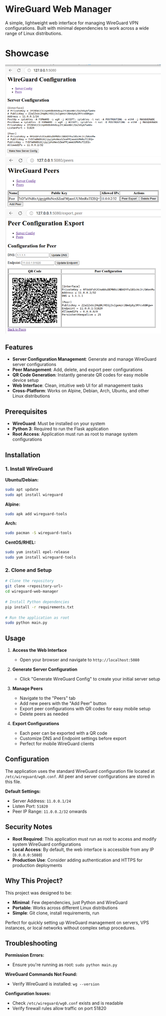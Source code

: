 # WireGuard Web Manager

A simple, lightweight web interface for managing WireGuard VPN configurations. Built with minimal dependencies to work across a wide range of Linux distributions.

# Showcase
<img src=https://raw.githubusercontent.com/RetributionByRevenue/WireGuard-Web-Manager/refs/heads/main/web1.png>
<img src=https://raw.githubusercontent.com/RetributionByRevenue/WireGuard-Web-Manager/refs/heads/main/web2.png>
<img src=https://raw.githubusercontent.com/RetributionByRevenue/WireGuard-Web-Manager/refs/heads/main/web3.png>

## Features

- **Server Configuration Management**: Generate and manage WireGuard server configurations
- **Peer Management**: Add, delete, and export peer configurations
- **QR Code Generation**: Instantly generate QR codes for easy mobile device setup
- **Web Interface**: Clean, intuitive web UI for all management tasks
- **Cross-Platform**: Works on Alpine, Debian, Arch, Ubuntu, and other Linux distributions

## Prerequisites

- **WireGuard**: Must be installed on your system
- **Python 3**: Required to run the Flask application
- **Root Access**: Application must run as root to manage system configurations

## Installation

### 1. Install WireGuard

**Ubuntu/Debian:**
```bash
sudo apt update
sudo apt install wireguard
```

**Alpine:**
```bash
sudo apk add wireguard-tools
```

**Arch:**
```bash
sudo pacman -S wireguard-tools
```

**CentOS/RHEL:**
```bash
sudo yum install epel-release
sudo yum install wireguard-tools
```

### 2. Clone and Setup

```bash
# Clone the repository
git clone <repository-url>
cd wireguard-web-manager

# Install Python dependencies
pip install -r requirements.txt

# Run the application as root
sudo python main.py
```

## Usage

1. **Access the Web Interface**
   - Open your browser and navigate to `http://localhost:5080`

2. **Generate Server Configuration**
   - Click "Generate WireGuard Config" to create your initial server setup

3. **Manage Peers**
   - Navigate to the "Peers" tab
   - Add new peers with the "Add Peer" button
   - Export peer configurations with QR codes for easy mobile setup
   - Delete peers as needed

4. **Export Configurations**
   - Each peer can be exported with a QR code
   - Customize DNS and Endpoint settings before export
   - Perfect for mobile WireGuard clients

## Configuration

The application uses the standard WireGuard configuration file located at `/etc/wireguard/wg0.conf`. All peer and server configurations are stored in this file.

**Default Settings:**
- Server Address: `11.0.0.1/24`
- Listen Port: `51820`
- Peer IP Range: `11.0.0.2/32` onwards

## Security Notes

- **Root Required**: This application must run as root to access and modify system WireGuard configurations
- **Local Access**: By default, the web interface is accessible from any IP (`0.0.0.0:5080`)
- **Production Use**: Consider adding authentication and HTTPS for production deployments

## Why This Project?

This project was designed to be:
- **Minimal**: Few dependencies, just Python and WireGuard
- **Portable**: Works across different Linux distributions
- **Simple**: Git clone, install requirements, run

Perfect for quickly setting up WireGuard management on servers, VPS instances, or local networks without complex setup procedures.

## Troubleshooting

**Permission Errors:**
- Ensure you're running as root: `sudo python main.py`

**WireGuard Commands Not Found:**
- Verify WireGuard is installed: `wg --version`

**Configuration Issues:**
- Check `/etc/wireguard/wg0.conf` exists and is readable
- Verify firewall rules allow traffic on port 51820
